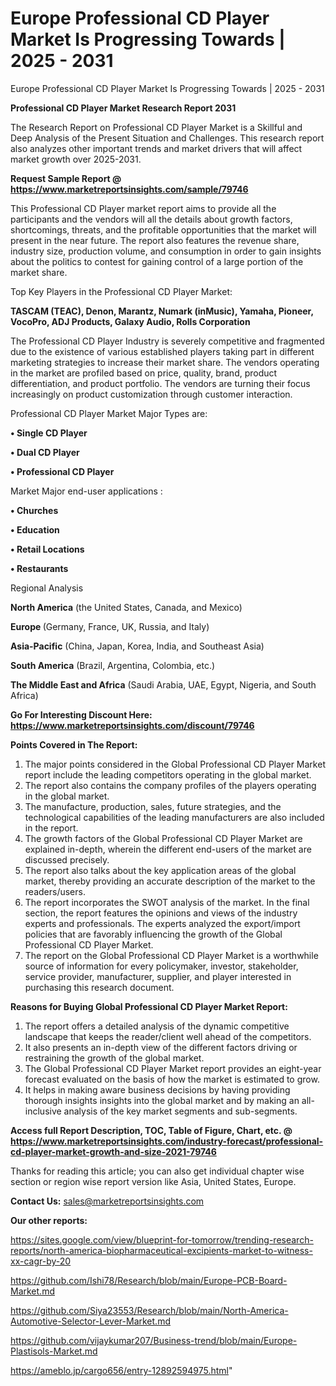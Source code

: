 # Europe Professional CD Player Market Is Progressing Towards | 2025 - 2031
 Europe Professional CD Player Market Is Progressing Towards | 2025 - 2031

<strong>Professional CD Player Market Research Report 2031</strong>

The Research Report on Professional CD Player Market is a Skillful and Deep Analysis of the Present Situation and Challenges. This research report also analyzes other important trends and market drivers that will affect market growth over 2025-2031.

<strong>Request Sample Report @ <a href=https://www.marketreportsinsights.com/sample/79746>https://www.marketreportsinsights.com/sample/79746</a></strong>

This Professional CD Player market report aims to provide all the participants and the vendors will all the details about growth factors, shortcomings, threats, and the profitable opportunities that the market will present in the near future. The report also features the revenue share, industry size, production volume, and consumption in order to gain insights about the politics to contest for gaining control of a large portion of the market share.

Top Key Players in the Professional CD Player Market:

<strong>TASCAM (TEAC), Denon, Marantz, Numark (inMusic), Yamaha, Pioneer, VocoPro, ADJ Products, Galaxy Audio, Rolls Corporation</strong>

The Professional CD Player Industry is severely competitive and fragmented due to the existence of various established players taking part in different marketing strategies to increase their market share. The vendors operating in the market are profiled based on price, quality, brand, product differentiation, and product portfolio. The vendors are turning their focus increasingly on product customization through customer interaction.

Professional CD Player Market Major Types are:

<strong>• Single CD Player

• Dual CD Player

• Professional CD Player</strong>

Market Major end-user applications :

<strong>• Churches

• Education

• Retail Locations

• Restaurants</strong>

Regional Analysis

</u><strong><b>North America</b></strong> (the United States, Canada, and Mexico)

<strong><b>Europe </b></strong>(Germany, France, UK, Russia, and Italy)

<strong><b>Asia-Pacific</b></strong> (China, Japan, Korea, India, and Southeast Asia)

<strong><b>South America</b></strong> (Brazil, Argentina, Colombia, etc.)

<strong><b>The Middle East and Africa</b></strong> (Saudi Arabia, UAE, Egypt, Nigeria, and South Africa)

<strong>Go For Interesting Discount Here: <a href=https://www.marketreportsinsights.com/discount/79746>https://www.marketreportsinsights.com/discount/79746</a></strong>

<strong>Points Covered in The Report:</strong>
<ol>
  <li>The major points considered in the Global Professional CD Player Market report include the leading competitors operating in the global market.</li>
  <li>The report also contains the company profiles of the players operating in the global market.</li>
  <li>The manufacture, production, sales, future strategies, and the technological capabilities of the leading manufacturers are also included in the report.</li>
  <li>The growth factors of the Global Professional CD Player Market are explained in-depth, wherein the different end-users of the market are discussed precisely.</li>
  <li>The report also talks about the key application areas of the global market, thereby providing an accurate description of the market to the readers/users.</li>
  <li>The report incorporates the SWOT analysis of the market. In the final section, the report features the opinions and views of the industry experts and professionals. The experts analyzed the export/import policies that are favorably influencing the growth of the Global Professional CD Player Market.</li>
  <li>The report on the Global Professional CD Player Market is a worthwhile source of information for every policymaker, investor, stakeholder, service provider, manufacturer, supplier, and player interested in purchasing this research document.</li>
</ol>
<strong>Reasons for Buying Global Professional CD Player Market Report:</strong>

<ol>
  <li>The report offers a detailed analysis of the dynamic competitive landscape that keeps the reader/client well ahead of the competitors.</li>
  <li>It also presents an in-depth view of the different factors driving or restraining the growth of the global market.</li>
  <li>The Global Professional CD Player Market report provides an eight-year forecast evaluated on the basis of how the market is estimated to grow.</li>
  <li>It helps in making aware business decisions by having providing thorough insights insights into the global market and by making an all-inclusive analysis of the key market segments and sub-segments.</li>
</ol>
<strong>Access full Report Description, TOC, Table of Figure, Chart, etc. @ <a href=https://www.marketreportsinsights.com/industry-forecast/professional-cd-player-market-growth-and-size-2021-79746>https://www.marketreportsinsights.com/industry-forecast/professional-cd-player-market-growth-and-size-2021-79746</a></strong>


Thanks for reading this article; you can also get individual chapter wise section or region wise report version like Asia, United States, Europe.

<strong>Contact Us:</strong>
sales@marketreportsinsights.com

<strong>Our other reports:</strong>

<a href=https://sites.google.com/view/blueprint-for-tomorrow/trending-research-reports/north-america-biopharmaceutical-excipients-market-to-witness-xx-cagr-by-20>https://sites.google.com/view/blueprint-for-tomorrow/trending-research-reports/north-america-biopharmaceutical-excipients-market-to-witness-xx-cagr-by-20</a>

<a href=https://github.com/Ishi78/Research/blob/main/Europe-PCB-Board-Market.md>https://github.com/Ishi78/Research/blob/main/Europe-PCB-Board-Market.md</a>

<a href=https://github.com/Siya23553/Research/blob/main/North-America-Automotive-Selector-Lever-Market.md>https://github.com/Siya23553/Research/blob/main/North-America-Automotive-Selector-Lever-Market.md</a>

<a href=https://github.com/vijaykumar207/Business-trend/blob/main/Europe-Plastisols-Market.md>https://github.com/vijaykumar207/Business-trend/blob/main/Europe-Plastisols-Market.md</a>

<a href=https://ameblo.jp/cargo656/entry-12892594975.html>https://ameblo.jp/cargo656/entry-12892594975.html</a>"
